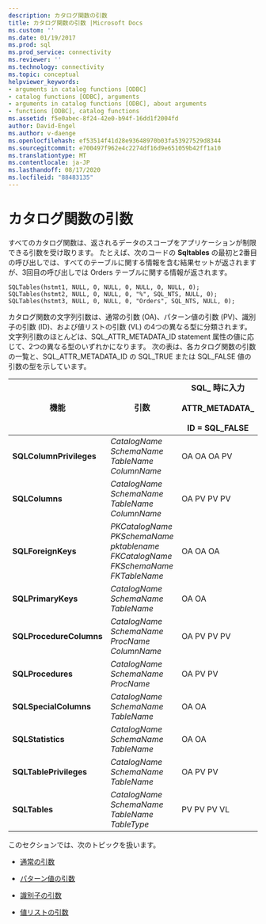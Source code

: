 ```yaml
---
description: カタログ関数の引数
title: カタログ関数の引数 |Microsoft Docs
ms.custom: ''
ms.date: 01/19/2017
ms.prod: sql
ms.prod_service: connectivity
ms.reviewer: ''
ms.technology: connectivity
ms.topic: conceptual
helpviewer_keywords:
- arguments in catalog functions [ODBC]
- catalog functions [ODBC], arguments
- arguments in catalog functions [ODBC], about arguments
- functions [ODBC], catalog functions
ms.assetid: f5e0abec-8f24-42e0-b94f-16dd1f2004fd
author: David-Engel
ms.author: v-daenge
ms.openlocfilehash: ef53514f41d28e93648970b03fa53927529d8344
ms.sourcegitcommit: e700497f962e4c2274df16d9e651059b42ff1a10
ms.translationtype: MT
ms.contentlocale: ja-JP
ms.lasthandoff: 08/17/2020
ms.locfileid: "88483135"
---
```

# <a name="arguments-in-catalog-functions"></a>カタログ関数の引数
すべてのカタログ関数は、返されるデータのスコープをアプリケーションが制限できる引数を受け取ります。 たとえば、次のコードの **Sqltables** の最初と2番目の呼び出しでは、すべてのテーブルに関する情報を含む結果セットが返されますが、3回目の呼び出しでは Orders テーブルに関する情報が返されます。  
  
```  
SQLTables(hstmt1, NULL, 0, NULL, 0, NULL, 0, NULL, 0);  
SQLTables(hstmt2, NULL, 0, NULL, 0, "%", SQL_NTS, NULL, 0);  
SQLTables(hstmt3, NULL, 0, NULL, 0, "Orders", SQL_NTS, NULL, 0);  
```  
  
 カタログ関数の文字列引数は、通常の引数 (OA)、パターン値の引数 (PV)、識別子の引数 (ID)、および値リストの引数 (VL) の4つの異なる型に分類されます。 文字列引数のほとんどは、SQL_ATTR_METADATA_ID statement 属性の値に応じて、2つの異なる型のいずれかになります。 次の表は、各カタログ関数の引数の一覧と、SQL_ATTR_METADATA_ID の SQL_TRUE または SQL_FALSE 値の引数の型を示しています。  
  
|機能|引数|SQL_ 時に入力<br /><br /> ATTR_METADATA_<br /><br /> ID = SQL_FALSE|SQL_ 時に入力<br /><br /> ATTR_METADATA_<br /><br /> ID = SQL_TRUE|  
|--------------|--------------|---------------------------------------------------------------|--------------------------------------------------------------|  
|**SQLColumnPrivileges**|*CatalogName* *SchemaName* *TableName* *ColumnName*|OA OA OA PV|ID ID ID ID|  
|**SQLColumns**|*CatalogName* *SchemaName* *TableName* *ColumnName*|OA PV PV PV|ID ID ID ID|  
|**SQLForeignKeys**|*PKCatalogName* *PKSchemaName* *pktablename* *FKCatalogName* *FKSchemaName* *FKTableName*|OA OA OA|ID ID ID ID ID ID|  
|**SQLPrimaryKeys**|*CatalogName* *SchemaName* *TableName*|OA OA|ID ID ID|  
|**SQLProcedureColumns**|*CatalogName* *SchemaName* *ProcName* *ColumnName*|OA PV PV PV|ID ID ID ID|  
|**SQLProcedures**|*CatalogName* *SchemaName* *ProcName*|OA PV PV|ID ID ID|  
|**SQLSpecialColumns**|*CatalogName* *SchemaName* *TableName*|OA OA|ID ID ID|  
|**SQLStatistics**|*CatalogName* *SchemaName* *TableName*|OA OA|ID ID ID|  
|**SQLTablePrivileges**|*CatalogName* *SchemaName* *TableName*|OA PV PV|ID ID ID|  
|**SQLTables**|*CatalogName* *SchemaName* *TableName* *TableType*|PV PV PV VL|ID ID ID VL|  
  
 このセクションでは、次のトピックを扱います。  
  
-   [通常の引数](../../../odbc/reference/develop-app/ordinary-arguments.md)  
  
-   [パターン値の引数](../../../odbc/reference/develop-app/pattern-value-arguments.md)  
  
-   [識別子の引数](../../../odbc/reference/develop-app/identifier-arguments.md)  
  
-   [値リストの引数](../../../odbc/reference/develop-app/value-list-arguments.md)
